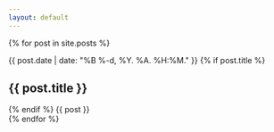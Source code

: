 ```yaml
---
layout: default
---
```


{% for post in site.posts %}
<article>
  <time>{{ post.date | date: "%B %-d, %Y. %A. %H:%M." }}</time>
  {% if post.title %}<h1>{{ post.title }}</h1>{% endif %}
  {{ post }}
</article>
{% endfor %}
